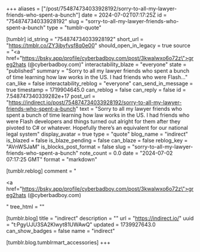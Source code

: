 +++
aliases = ["/post/754874734033928192/sorry-to-all-my-lawyer-friends-who-spent-a-bunch"]
date = 2024-07-02T07:17:25Z
id = "754874734033928192"
slug = "sorry-to-all-my-lawyer-friends-who-spent-a-bunch"
type = "tumblr-quote"

[tumblr]
id_string = "754874734033928192"
short_url = "https://tmblr.co/ZY3jbyfvsf8q0e00"
should_open_in_legacy = true
source = "<a href=\"https://bsky.app/profile/cyberbadboy.com/post/3kwalwxo6o72z\">greg2hats (@cyberbadboy.com)</a>"
interactability_blaze = "everyone"
state = "published"
summary = "Sorry to all my lawyer friends who spent a bunch of time learning how law works in the US. I had friends who were Flash..."
can_like = false
interactability_reblog = "everyone"
can_send_in_message = true
timestamp = 1719904645.0
can_reblog = false
can_reply = false
id = 7.548747340339282e+17
post_url = "https://indirect.io/post/754874734033928192/sorry-to-all-my-lawyer-friends-who-spent-a-bunch"
text = "Sorry to all my lawyer friends who spent a bunch of time learning how law works in the US. I had friends who were Flash developers and things turned out alright for them after they pivoted to C# or whatever. Hopefully there&rsquo;s an equivalent for our national legal system"
display_avatar = true
type = "quote"
blog_name = "indirect"
is_blazed = false
is_blaze_pending = false
can_blaze = false
reblog_key = "AVnWSJaM"
is_blocks_post_format = false
slug = "sorry-to-all-my-lawyer-friends-who-spent-a-bunch"
note_count = 0.0
date = "2024-07-02 07:17:25 GMT"
format = "markdown"

[tumblr.reblog]
comment = "<p><a href=\"https://bsky.app/profile/cyberbadboy.com/post/3kwalwxo6o72z\">greg2hats (@cyberbadboy.com)</a></p>"
tree_html = ""

[tumblr.blog]
title = "indirect"
description = ""
url = "https://indirect.io/"
uuid = "t:PgyUJU3SA2Klwyt81UWAwQ"
updated = 1739927643.0
can_show_badges = false
name = "indirect"

[tumblr.blog.tumblrmart_accessories]
+++
